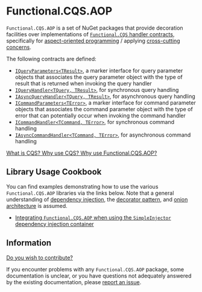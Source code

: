 # Functional.CQS.AOP

`Functional.CQS.AOP` is a set of NuGet packages that provide decoration facilities over implementations of [`Functional.CQS` handler contracts](src/Functional.CQS), specifically for [aspect-oriented programming](https://en.wikipedia.org/wiki/Aspect-oriented_programming) / applying [cross-cutting concerns](https://stackoverflow.com/questions/23700540/cross-cutting-concern-example).

The following contracts are defined:
- [`IQueryParameters<TResult>`](src/Functional.CQS/IQueryParameters.cs), a marker interface for query parameter objects that associates the query parameter object with the type of result that is returned when invoking the query handler
- [`IQueryHandler<TQuery, TResult>`](src/Functional.CQS/IQueryHandler.cs), for synchronous query handling
- [`IAsyncQueryHandler<TQuery, TResult>`](src/Functional.CQS/IAsyncQueryHandler.cs), for asynchronous query handling
- [`ICommandParameters<TError>`](src/Functional.CQS/ICommandParameters.cs), a marker interface for command parameter objects that associates the command parameter object with the type of error that can potentially occur when invoking the command handler
- [`ICommandHandler<TCommand, TError>`](src/Functional.CQS/ICommandHandler.cs), for synchronous command handling
- [`IAsyncCommandHandler<TCommand, TError>`](src/Functional.CQS/IAsyncCommandHandler.cs), for asynchronous command handling

[What is CQS?  Why use CQS?  Why use Functional.CQS.AOP?](docs/cqs_primer.md)

## Library Usage Cookbook

You can find examples demonstrating how to use the various `Functional.CQS.AOP` libraries via the links below.  Note that a general understanding of [dependency injection](https://en.wikipedia.org/wiki/Dependency_injection), the [decorator pattern](https://en.wikipedia.org/wiki/Decorator_pattern), and [onion architecture](http://jeffreypalermo.com/blog/the-onion-architecture-part-1/) is assumed.
- [Integrating `Functional.CQS.AOP` when using the `SimpleInjector` dependency injection container](docs/simpleinjector/README.md)

## Information

[Do you wish to contribute?](contributing.md)

If you encounter problems with any `Functional.CQS.AOP` package, some documentation is unclear, or you have questions not adequately answered by the existing documentation, please [report an issue](https://github.com/RyanMarcotte/Functional.CQS/issues).